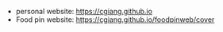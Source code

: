 - personal website: https://cgiang.github.io 
- Food pin website: https://cgiang.github.io/foodpinweb/cover
